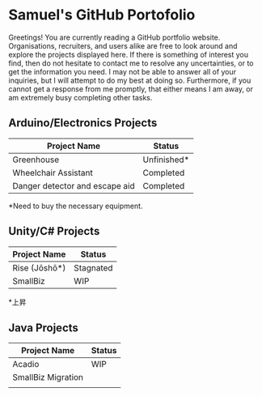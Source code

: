 # Samuel's GitHub Portofolio

Greetings! You are currently reading a GitHub portfolio website. Organisations, recruiters, and users alike are free to look around and explore the projects displayed here. If there is something of interest you find, then do not hesitate to contact me to resolve any uncertainties, or to get the information you need. I may not be able to answer all of your inquiries, but I will attempt to do my best at doing so. Furthermore, if you cannot get a response from me promptly, that either means I am away, or am extremely busy completing other tasks.

## Arduino/Electronics Projects

| **Project Name**               | **Status**      |
| ------------------------------ | --------------- |
| Greenhouse                     | Unfinished*     |
| Wheelchair Assistant           | Completed       |
| Danger detector and escape aid | Completed       |

*Need to buy the necessary equipment.

## Unity/C# Projects

| Project Name        | Status          |
| ------------------- | --------------- |
| Rise (Jōshō*)       | Stagnated       |
| SmallBiz            | WIP             |

*上昇

## Java Projects

| Project Name                   | Status          |
| ------------------------------ | --------------- |
| Acadio                         | WIP             |
| SmallBiz Migration             |                 |
|                                |                 |
